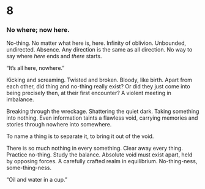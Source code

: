 # 8

### No where; now here.

No-thing. No matter what here is, here. Infinity of oblivion. Unbounded, undirected. Absence. Any direction is the same as all direction. No way to say where _here_ ends and _there_ starts.

“It’s all here, nowhere.”

Kicking and screaming. Twisted and broken. Bloody, like birth. Apart from each other, did thing and no-thing really exist? Or did they just come into being precisely then, at their first encounter? A violent meeting in imbalance. 

Breaking through the wreckage. Shattering the quiet dark. Taking something into nothing. Even information taints a flawless void, carrying memories and stories through nowhere into somewhere.

To name a thing is to separate it, to bring it out of the void.

There is so much nothing in every something. Clear away every thing. Practice no-thing. Study the balance. Absolute void must exist apart, held by opposing forces. A carefully crafted realm in equilibrium. No-thing-ness, some-thing-ness.

“Oil and water in a cup.”